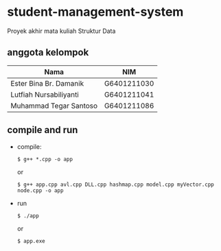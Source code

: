# student-management-system
Proyek akhir mata kuliah Struktur Data

## anggota kelompok
| Nama                      | NIM               |
| ------------------------- | ----------------- |
| Ester Bina Br. Damanik    | G6401211030       |
| Lutfiah Nursabiliyanti    | G6401211041       |
| Muhammad Tegar Santoso    | G6401211086       |

## compile and run
- compile:

    `$ g++ *.cpp -o app`

    or

    `$ g++ app.cpp avl.cpp DLL.cpp hashmap.cpp model.cpp myVector.cpp node.cpp -o app`

- run

    `$ ./app`
    
    or

    `$ app.exe`